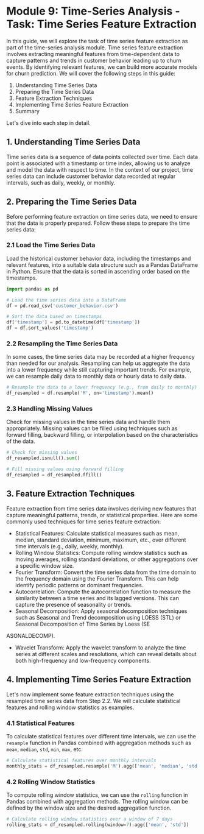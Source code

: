 # Module 9: Time-Series Analysis - Task: Time Series Feature Extraction

In this guide, we will explore the task of time series feature extraction as part of the time-series analysis module. Time series feature extraction involves extracting meaningful features from time-dependent data to capture patterns and trends in customer behavior leading up to churn events. By identifying relevant features, we can build more accurate models for churn prediction. We will cover the following steps in this guide:

1. Understanding Time Series Data
2. Preparing the Time Series Data
3. Feature Extraction Techniques
4. Implementing Time Series Feature Extraction
5. Summary

Let's dive into each step in detail.

## 1. Understanding Time Series Data

Time series data is a sequence of data points collected over time. Each data point is associated with a timestamp or time index, allowing us to analyze and model the data with respect to time. In the context of our project, time series data can include customer behavior data recorded at regular intervals, such as daily, weekly, or monthly.

## 2. Preparing the Time Series Data

Before performing feature extraction on time series data, we need to ensure that the data is properly prepared. Follow these steps to prepare the time series data:

### 2.1 Load the Time Series Data

Load the historical customer behavior data, including the timestamps and relevant features, into a suitable data structure such as a Pandas DataFrame in Python. Ensure that the data is sorted in ascending order based on the timestamps.

```python
import pandas as pd

# Load the time series data into a DataFrame
df = pd.read_csv('customer_behavior.csv')

# Sort the data based on timestamps
df['timestamp'] = pd.to_datetime(df['timestamp'])
df = df.sort_values('timestamp')
```

### 2.2 Resampling the Time Series Data

In some cases, the time series data may be recorded at a higher frequency than needed for our analysis. Resampling can help us aggregate the data into a lower frequency while still capturing important trends. For example, we can resample daily data to monthly data or hourly data to daily data.

```python
# Resample the data to a lower frequency (e.g., from daily to monthly)
df_resampled = df.resample('M', on='timestamp').mean()
```

### 2.3 Handling Missing Values

Check for missing values in the time series data and handle them appropriately. Missing values can be filled using techniques such as forward filling, backward filling, or interpolation based on the characteristics of the data.

```python
# Check for missing values
df_resampled.isnull().sum()

# Fill missing values using forward filling
df_resampled = df_resampled.ffill()
```

## 3. Feature Extraction Techniques

Feature extraction from time series data involves deriving new features that capture meaningful patterns, trends, or statistical properties. Here are some commonly used techniques for time series feature extraction:

- Statistical Features: Calculate statistical measures such as mean, median, standard deviation, minimum, maximum, etc., over different time intervals (e.g., daily, weekly, monthly).
- Rolling Window Statistics: Compute rolling window statistics such as moving averages, rolling standard deviations, or other aggregations over a specific window size.
- Fourier Transform: Convert the time series data from the time domain to the frequency domain using the Fourier Transform. This can help identify periodic patterns or dominant frequencies.
- Autocorrelation: Compute the autocorrelation function to measure the similarity between a time series and its lagged versions. This can capture the presence of seasonality or trends.
- Seasonal Decomposition: Apply seasonal decomposition techniques such as Seasonal and Trend decomposition using LOESS (STL) or Seasonal Decomposition of Time Series by Loess (SE

ASONALDECOMP).
- Wavelet Transform: Apply the wavelet transform to analyze the time series at different scales and resolutions, which can reveal details about both high-frequency and low-frequency components.

## 4. Implementing Time Series Feature Extraction

Let's now implement some feature extraction techniques using the resampled time series data from Step 2.2. We will calculate statistical features and rolling window statistics as examples.

### 4.1 Statistical Features

To calculate statistical features over different time intervals, we can use the `resample` function in Pandas combined with aggregation methods such as `mean`, `median`, `std`, `min`, `max`, etc.

```python
# Calculate statistical features over monthly intervals
monthly_stats = df_resampled.resample('M').agg(['mean', 'median', 'std', 'min', 'max'])
```

### 4.2 Rolling Window Statistics

To compute rolling window statistics, we can use the `rolling` function in Pandas combined with aggregation methods. The rolling window can be defined by the window size and the desired aggregation function.

```python
# Calculate rolling window statistics over a window of 7 days
rolling_stats = df_resampled.rolling(window=7).agg(['mean', 'std'])
```

